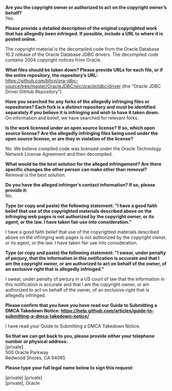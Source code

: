 **Are you the copyright owner or authorized to act on the copyright owner’s behalf?**  
Yes.

**Please provide a detailed description of the original copyrighted work that has allegedly been infringed. If possible, include a URL to where it is posted online.**  

The copyright material is the decompiled code from the Oracle Database 10.2 release of the
Oracle Database JDBC drivers. The decompiled code contains 2004 copyright notices from Oracle.

**What files should be taken down? Please provide URLs for each file, or if the entire repository, the repository’s URL:**  
https://github.com/bltcn/ora-jdbc-source/tree/master/OracleJDBC/src/oracle/jdbc/driver
(the “Oracle JDBC Driver GitHub Repository”)

**Have you searched for any forks of the allegedly infringing files or repositories? Each fork is a distinct repository and must be identified separately if you believe it is infringing and wish to have it taken down.**  
On information and belief, we have searched for relevant forks.

**Is the work licensed under an open source license? If so, which open source license? Are the allegedly infringing files being used under the open source license, or are they in violation of the license?**  

No. We believe compiled code was licensed under the Oracle Technology Network License Agreement and then decompiled.

**What would be the best solution for the alleged infringement? Are there specific changes the other person can make other than removal?**  
Removal is the best solution.

**Do you have the alleged infringer’s contact information? If so, please provide it:**  
No.

**Type (or copy and paste) the following statement: "I have a good faith belief that use of the copyrighted materials described above on the infringing web pages is not authorized by the copyright owner, or its agent, or the law. I have taken fair use into consideration."**  

I have a good faith belief that use of the copyrighted materials described above on the infringing web pages is not authorized by the copyright owner, or its agent, or the law. I have taken fair use into consideration.

**Type (or copy and paste) the following statement: "I swear, under penalty of perjury, that the information in this notification is accurate and that I am the copyright owner, or am authorized to act on behalf of the owner, of an exclusive right that is allegedly infringed."**  

I swear, under penalty of perjury in a US court of law that the information in this notification is accurate and that I am the copyright owner, or am authorized to act on behalf of the owner, of an exclusive right that is allegedly infringed.

**Please confirm that you have you have read our Guide to Submitting a DMCA Takedown Notice: https://help.github.com/articles/guide-to-submitting-a-dmca-takedown-notice/**  

I have read your Guide to Submitting a DMCA Takedown Notice.

**So that we can get back to you, please provide either your telephone number or physical address:**  
[private]  
500 Oracle Parkway  
Redwood Shores, CA 94065  

**Please type your full legal name below to sign this request:**  

[private]
[private]  
[private], Oracle  
